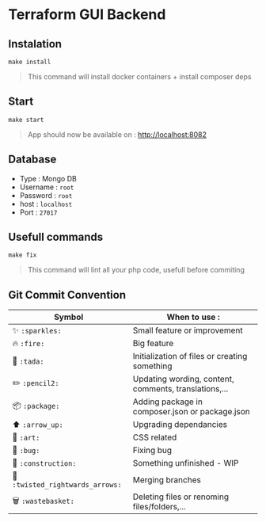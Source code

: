 # Terraform GUI Backend

## Instalation

```
make install
```

> This command will install docker containers + install composer deps

## Start

```
make start
```

> App should now be available on : [http://localhost:8082](http://localhost:8082/)

## Database

- Type : Mongo DB
- Username : `root`
- Password : `root`
- host : `localhost`
- Port : `27017`

## Usefull commands

```
make fix
```

> This command will lint all your php code, usefull before commiting

## Git Commit Convention

| Symbol                                                    | When to use :                                         |
| --------------------------------------------------------- | ----------------------------------------------------- |
| :sparkles: `:sparkles:`                                   | Small feature or improvement                          |
| :fire: `:fire:`                                           | Big feature                                           |
| :tada: `:tada:`                                           | Initialization of files or creating something         |
| :pencil2: `:pencil2:`                                     | Updating wording, content, comments, translations,... |
| :package: `:package:`                                     | Adding package in composer.json or package.json       |
| :arrow_up: `:arrow_up:`                                   | Upgrading dependancies                                |
| :art: `:art:`                                             | CSS related                                           |
| :bug: `:bug:`                                             | Fixing bug                                            |
| :construction: `:construction:`                           | Something unfinished - WIP                            |
| :twisted_rightwards_arrows: `:twisted_rightwards_arrows:` | Merging branches                                      |
| :wastebasket: `:wastebasket:`                             | Deleting files or renoming files/folders,...          |
